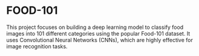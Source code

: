 # FOOD-101
This project focuses on building a deep learning model to classify food images into 101 different categories using the popular Food-101 dataset. It uses Convolutional Neural Networks (CNNs), which are highly effective for image recognition tasks.
